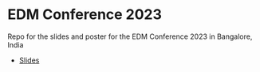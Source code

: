 # EDM Conference 2023

Repo for the slides and poster for the EDM Conference 2023 in Bangalore, India

- [Slides](slides/edm_slides.html)

